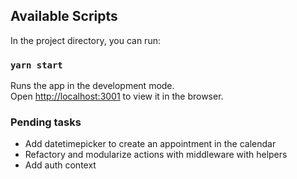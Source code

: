 ## Available Scripts

In the project directory, you can run:

### `yarn start`

Runs the app in the development mode.\
Open [http://localhost:3001](http://localhost:3001) to view it in the browser.



### Pending tasks

- Add datetimepicker to create an appointment in the calendar
- Refactory and modularize actions with middleware with helpers
- Add auth context
